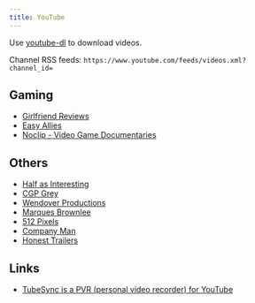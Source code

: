 ```yaml
---
title: YouTube
---
```


Use [youtube-dl](https://youtube-dl.org/) to download videos.

Channel RSS feeds: `https://www.youtube.com/feeds/videos.xml?channel_id=`

## Gaming

- [Girlfriend Reviews](https://www.youtube.com/channel/UC2eEGT06FrWFU6VBnPOR9lg)
- [Easy Allies](https://www.youtube.com/channel/UCZrxXp1reP8E353rZsB3jaA)
- [Noclip - Video Game Documentaries](https://www.youtube.com/channel/UC0fDG3byEcMtbOqPMymDNbw)

## Others

- [Half as Interesting](https://www.youtube.com/channel/UCuCkxoKLYO_EQ2GeFtbM_bw)
- [CGP Grey](https://www.youtube.com/channel/UC2C_jShtL725hvbm1arSV9w)
- [Wendover Productions](https://www.youtube.com/channel/UC9RM-iSvTu1uPJb8X5yp3EQ)
- [Marques Brownlee](https://www.youtube.com/channel/UCBJycsmduvYEL83R_U4JriQ)
- [512 Pixels](https://www.youtube.com/channel/UCZzXBTOSdtmOz9_VMYffr4g)
- [Company Man](https://www.youtube.com/channel/UCQMyhrt92_8XM0KgZH6VnRg)
- [Honest Trailers](https://www.youtube.com/playlist?list=PL86F4D497FD3CACCE)

## Links

- [TubeSync is a PVR (personal video recorder) for YouTube](https://github.com/meeb/tubesync)